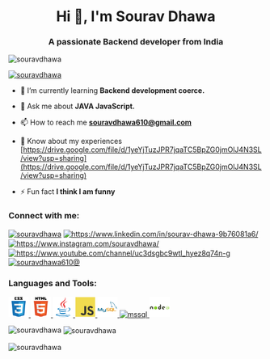 
<h1 align="center">Hi 👋, I'm Sourav Dhawa</h1>
<h3 align="center">A passionate Backend developer from India</h3>
<img align="right" width="400" src="https://cdn.dribbble.com/users/1162077/screenshots/3848914/programmer.gif" alt="">

<p align="left"> <img src="https://komarev.com/ghpvc/?username=souravdhawa&label=Profile%20views&color=0e75b6&style=flat" alt="souravdhawa" /> </p>

<p align="left"> <a href="https://twitter.com/souravdhawa" target="blank"><img src="https://img.shields.io/twitter/follow/souravdhawa?logo=twitter&style=for-the-badge" alt="souravdhawa" /></a> </p>

- 🌱 I’m currently learning **Backend development coerce.**

- 💬 Ask me about **JAVA JavaScript.**

- 📫 How to reach me **souravdhawa610@gmail.com**

- 📄 Know about my experiences [https://drive.google.com/file/d/1yeYjTuzJPR7jqaTC5BpZG0jmOlJ4N3SL/view?usp=sharing](https://drive.google.com/file/d/1yeYjTuzJPR7jqaTC5BpZG0jmOlJ4N3SL/view?usp=sharing)

- ⚡ Fun fact **I think I am funny**

<h3 align="left">Connect with me:</h3>
<p align="left">
<a href="https://twitter.com/souravdhawa" target="blank"><img align="center" src="https://raw.githubusercontent.com/rahuldkjain/github-profile-readme-generator/master/src/images/icons/Social/twitter.svg" alt="souravdhawa" height="30" width="40" /></a>
<a href="https://www.linkedin.com/in/sourav-dhawa-9b76081a6/" target="blank"><img align="center" src="https://raw.githubusercontent.com/rahuldkjain/github-profile-readme-generator/master/src/images/icons/Social/linked-in-alt.svg" alt="https://www.linkedin.com/in/sourav-dhawa-9b76081a6/" height="30" width="40" /></a>
<a href="https://www.instagram.com/souravdhawa/" target="blank"><img align="center" src="https://raw.githubusercontent.com/rahuldkjain/github-profile-readme-generator/master/src/images/icons/Social/instagram.svg" alt="https://www.instagram.com/souravdhawa/" height="30" width="40" /></a>
<a href="https://www.youtube.com/c/https://www.youtube.com/channel/uc3dsgbc9wtl_hyez8q74n-g" target="blank"><img align="center" src="https://raw.githubusercontent.com/rahuldkjain/github-profile-readme-generator/master/src/images/icons/Social/youtube.svg" alt="https://www.youtube.com/channel/uc3dsgbc9wtl_hyez8q74n-g" height="30" width="40" /></a>
<a href="https://www.hackerearth.com/souravdhawa610@" target="blank"><img align="center" src="https://raw.githubusercontent.com/rahuldkjain/github-profile-readme-generator/master/src/images/icons/Social/hackerearth.svg" alt="souravdhawa610@" height="30" width="40" /></a>
</p>

<h3 align="left">Languages and Tools:</h3>
<p align="left"> <a href="https://www.w3schools.com/css/" target="_blank" rel="noreferrer"> <img src="https://raw.githubusercontent.com/devicons/devicon/master/icons/css3/css3-original-wordmark.svg" alt="css3" width="40" height="40"/> </a> <a href="https://www.w3.org/html/" target="_blank" rel="noreferrer"> <img src="https://raw.githubusercontent.com/devicons/devicon/master/icons/html5/html5-original-wordmark.svg" alt="html5" width="40" height="40"/> </a> <a href="https://www.java.com" target="_blank" rel="noreferrer"> <img src="https://raw.githubusercontent.com/devicons/devicon/master/icons/java/java-original.svg" alt="java" width="40" height="40"/> </a> <a href="https://developer.mozilla.org/en-US/docs/Web/JavaScript" target="_blank" rel="noreferrer"> <img src="https://raw.githubusercontent.com/devicons/devicon/master/icons/javascript/javascript-original.svg" alt="javascript" width="40" height="40"/> </a> 
  <a href="https://www.mysql.com/" target="_blank" rel="noreferrer"> <img src="https://raw.githubusercontent.com/devicons/devicon/master/icons/mysql/mysql-original-wordmark.svg" alt="mysql" width="40" height="40"/>
  <a href="https://www.microsoft.com/en-us/sql-server" target="_blank" rel="noreferrer"> <img src="https://www.svgrepo.com/show/303229/microsoft-sql-server-logo.svg" alt="mssql" width="40" height="40"/> </a>
  <a href="https://nodejs.org" target="_blank" rel="noreferrer"> <img src="https://raw.githubusercontent.com/devicons/devicon/master/icons/nodejs/nodejs-original-wordmark.svg" alt="nodejs" width="40" height="40"/> </a> </p>

<p><img align="left" src="https://github-readme-stats.vercel.app/api/top-langs?username=souravdhawa&show_icons=true&locale=en&layout=compact" alt="souravdhawa" /></p>

<p>&nbsp;<img align="center" src="https://github-readme-stats.vercel.app/api?username=souravdhawa&show_icons=true&locale=en" alt="souravdhawa" /></p>

<p><img align="center" src="https://github-readme-streak-stats.herokuapp.com/?user=souravdhawa&" alt="souravdhawa" /></p>
